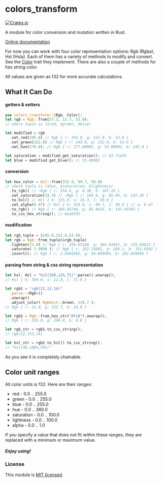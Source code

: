# colors_transform


[![Crates.io](https://img.shields.io/crates/v/colors_transform.svg)](https://crates.io/crates/colors-transform/)

A module for color conversion and mutation written in Rust.

[Online documentation](https://docs.rs/colors-transform/0.2.9/colors_transform/)

For now you can work with four color representation options: Rgb (Rgba), Hsl (Hsla). Each of them has a variety of methods to modify and convert. See the [Color](https://docs.rs/colors-transform/0.2.9/colors_transform/trait.Color.html) trait they implement. There are also a couple of methods for hex string color.

All values are given as f32 for more accurate calculations.

## What It Can Do

#### getters & setters
```Rust
use colors_transform::{Rgb, Color};
let rgb = Rgb::from(57.3, 12.7, 53.0);
// where tuple is ($red, $green, $blue)

let modified = rgb
  .set_red(245.0) // Rgb { r: 245.0, g: 152.0, b: 53.0 }
  .set_green(152.0) // Rgb { r: 245.0, g: 152.0, b: 53.0 }
  .set_hue(279.0); // Rgb { r: 177.80003, g: 53.00001, b: 245.0 }

let saturation = modified.get_saturation(); // 63.71429
let blue = modified.get_blue(); // 53.00001

```

#### conversion
```Rust
let hex_color = Hsl::from(315.9, 99.7, 50.0)
// where tuple is ($hue, $saturation, $lightness)
  .to_rgb() // ~Rgb { r: 254.6, g: 0.38, b: 187.24 }
  .set_saturation(33.3) // ~Rgb { r: 169.9, g: 85.04, b: 147.45 }
  .to_hsl() // Hsl { h: 315.9, s: 33.3, l: 50.0 }
  .set_alpha(0.47) // Hsl { h: 315.9, s: 99.7, l: 50.0 } // a: 0.47
  .to_rgb() // Rgb { r: 169.95749, g: 85.0425, b: 147.45502 }
  .to_css_hex_string(); // #aa5593
```

#### modification
```Rust
let rgb_tuple = (245.0,152.0,53.0);
let rgb = Rgb::from_tuple(&rgb_tuple)
  .lighten(21.0) // Rgb { r: 250.05188, g: 204.03442, b: 155.04813 }
  .saturate( 3.9999 ); // Rgb { r: 252.14981, g: 204.1, b: 152.9502 }
  .invert(); // Rgb { r: 2.8501892, g: 50.899994, b: 102.049805 }
```

#### parsing from string & css string representation
```Rust
let hsl: Hsl = "hsl(359,12%,71)".parse().unwrap();
// Hsl { h: 359.0, s: 12.0, l: 71.0 }

let rgb1 = "rgb(12,13,14)"
  .parse::<Rgb>()
  .unwrap()
  .adjust_color( RgbUnit::Green, 139.7 );
// Rgb { r: 12.0, g: 152.7, b: 14.0 }

let rgb2 = Rgb::from_hex_str("#fc0").unwrap();
// Rgb { r: 255.0, g: 204.0, b: 0.0 }

let rgb_str = rgb1.to_css_string();
// rgb(12,153,14)

let hsl_str = rgb2.to_hsl().to_css_string();
// "hsl(48,100%,50%)"
```

As you see it is completely chainable.


## Color unit ranges
All color units is f32. Here are their ranges:
 - red - 0.0 .. 255.0
 - green - 0.0 .. 255.0
 - blue - 0.0 .. 255.0
 - hue - 0.0 .. 360.0
 - saturation - 0.0 .. 100.0
 - lightness - 0.0 .. 100.0
 - alpha - 0.0 .. 1.0

If you specify a value that does not fit within these ranges, they are replaced with a minimum or maximum value.

##### Enjoy using!

### License

This module is [MIT licensed](./LICENSE).
